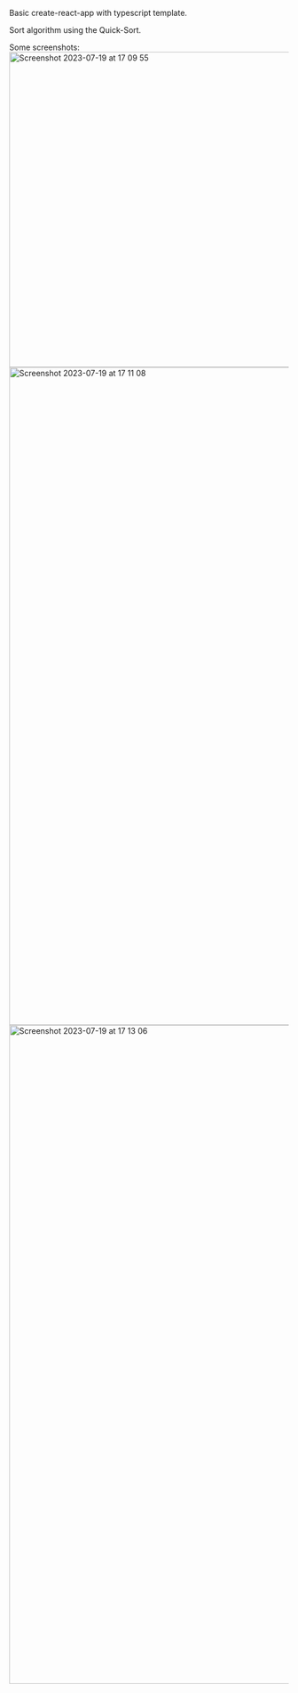Basic create-react-app with typescript template.

Sort algorithm using the Quick-Sort.

Some screenshots:
<img width="567" alt="Screenshot 2023-07-19 at 17 09 55" src="https://github.com/luszczka/sort-algorithm/assets/81640686/8e5967c5-57bd-41f0-becd-78e739c758df">
<img width="1183" alt="Screenshot 2023-07-19 at 17 11 08" src="https://github.com/luszczka/sort-algorithm/assets/81640686/5555d33f-9932-460e-977f-ef8fd966b727">
<img width="1185" alt="Screenshot 2023-07-19 at 17 13 06" src="https://github.com/luszczka/sort-algorithm/assets/81640686/408180c1-5083-4334-b553-c5c09b7c777e">
